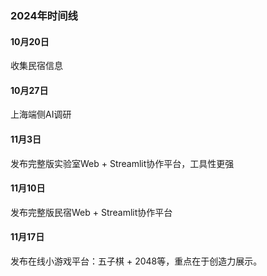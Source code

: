 ### 2024年时间线

#### 10月20日
收集民宿信息

#### 10月27日
上海端侧AI调研

#### 11月3日
发布完整版实验室Web + Streamlit协作平台，工具性更强

#### 11月10日
发布完整版民宿Web + Streamlit协作平台

#### 11月17日
发布在线小游戏平台：五子棋 + 2048等，重点在于创造力展示。
